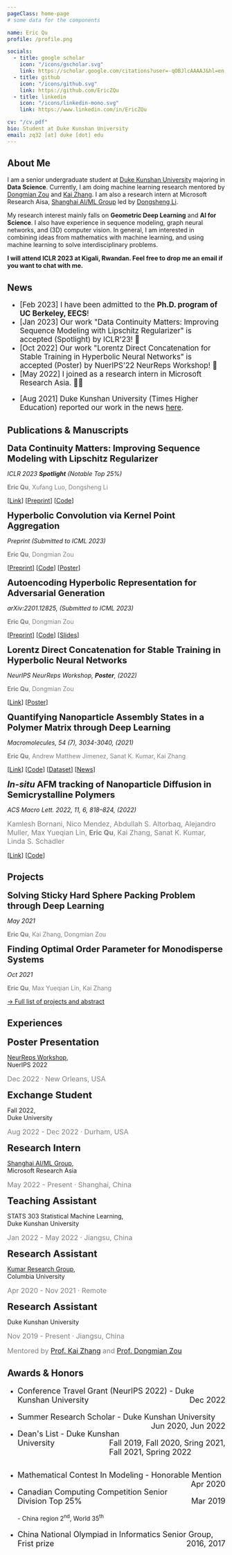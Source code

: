 ```yaml
---
pageClass: home-page
# some data for the components

name: Eric Qu
profile: /profile.png

socials:
  - title: google scholar
    icon: "/icons/gscholar.svg"
    link: https://scholar.google.com/citations?user=-qOBJlcAAAAJ&hl=en
  - title: github
    icon: "/icons/github.svg"
    link: https://github.com/EricZQu
  - title: linkedin
    icon: "/icons/linkedin-mono.svg"
    link: https://www.linkedin.com/in/EricZQu

cv: "/cv.pdf"
bio: Student at Duke Kunshan University
email: zq32 [at] duke [dot] edu
---
```


<ProfileSection :frontmatter="$page.frontmatter" />

## About Me

I am a senior undergraduate student at [Duke Kunshan University](https://www.dukekunshan.edu.cn) majoring in **Data Science**. Currently, I am doing machine learning research mentored by [Dongmian Zou](https://scholars.duke.edu/person/Dongmian.Zou) and [Kai Zhang](https://sites.google.com/site/kaizhangstatmech/people). I am also a research intern at Microsoft Research Aisa, [Shanghai AI/ML Group](https://www.microsoft.com/en-us/research/group/shanghai-ai-ml-group/) led by [Dongsheng Li](http://recmind.cn).

My research interest mainly falls on **Geometric Deep Learning** and **AI for Science**. I also have experience in sequence modeling, graph neural networks, and (3D) computer vision. In general, I am interested in combining ideas from mathematics with machine learning, and using machine learning to solve interdisciplinary problems.

**I will attend ICLR 2023 at Kigali, Rwandan. Feel free to drop me an email if you want to chat with me.**


## News

<span style="font-size:17px">

- [Feb 2023]  I have been admitted to the **Ph.D. program of UC Berkeley, EECS**!
- [Jan 2023]  Our work "Data Continuity Matters: Improving Sequence Modeling with Lipschitz Regularizer" is accepted (Spotlight) by ICLR'23! :tada:
- [Oct 2022]  Our work "Lorentz Direct Concatenation for Stable Training in Hyperbolic Neural Networks" is accepted (Poster) by NuerIPS'22 NeurReps Workshop! :tada:
- [May 2022]  I joined as a research intern in Microsoft Research Asia. :man_office_worker:
<!-- - [Jan 2022]	Our work "Lorentzian Fully Hyperbolic Generative Adversarial Network" is now public on arXiv. -->
- [Aug 2021]	Duke Kunshan University (Times Higher Education) reported our work in the news [here](https://www.timeshighereducation.com/hub/p/data-science-undergraduates-first-published-research-comes-years-passion-computing).
<!-- - [Apr 2021]	Our work "Quantifying Nanoparticle Assembly States in a Polymer Matrix through Deep Learning" is accepted by Macromolecules! :tada: -->

</span>

<!-- ## Education

- **Duke Kunshan University** <br/>
Sept 2019 - Present -->


## Publications & Manuscripts

<ProjectCard image="/projects/continuity.pdf" hideBorder=true>

  <span style="font-size:20px">**Data Continuity Matters: Improving Sequence Modeling with Lipschitz Regularizer**</span>

  *ICLR 2023 **Spotlight** (Notable Top 25%)*

  <span style="color:grey">**Eric Qu**, Xufang Luo, Dongsheng Li</span>

  [[Link](https://openreview.net/forum?id=27uBgHuoSQ)] [[Preprint](/projects/Lip.pdf)] [[Code](/projects/LipRegCode.zip)]

</ProjectCard>

<ProjectCard image="/projects/hknet.pdf" hideBorder=true>

  <span style="font-size:20px">**Hyperbolic Convolution via Kernel Point Aggregation**</span>

  *Preprint (Submitted to ICML 2023)*

  <span style="color:grey">**Eric Qu**, Dongmian Zou</span>

  [[Preprint](/projects/HKNet_Preprint.pdf)] [[Code](/projects/HKNetCode.zip)] [[Poster](/projects/HKNet_Poster.pdf)]

</ProjectCard>

<ProjectCard image="/projects/HJTGAN.pdf" hideBorder=true>

  <span style="font-size:20px">**Autoencoding Hyperbolic Representation for Adversarial Generation**</span>

  *arXiv:2201.12825, (Submitted to ICML 2023)*

  <span style="color:grey">**Eric Qu**, Dongmian Zou</span>

  [[Preprint](https://arxiv.org/abs/2201.12825)] [[Code](/projects/HAEGAN.zip)] [[Slides](/projects/HJTGANSlides.pdf)]

</ProjectCard>

<ProjectCard image="/projects/hcat.pdf" hideBorder=true>

  <span style="font-size:20px">**Lorentz Direct Concatenation for Stable Training in Hyperbolic Neural Networks**</span>

  *NeurIPS NeurReps Workshop, **Poster**, (2022)*

  <span style="color:grey">**Eric Qu**, Dongmian Zou</span>

  [[Link](https://openreview.net/forum?id=wjtJ1T1DXME)] [[Poster](/projects/HCat_Poster.pdf)]

</ProjectCard>

<ProjectCard image="/projects/dopad.png" hideBorder=true>

  <span style="font-size:20px">**Quantifying Nanoparticle Assembly States in a Polymer Matrix through Deep Learning**</span>

  *Macromolecules, 54 (7), 3034-3040, (2021)*

  <span style="color:grey">**Eric Qu**, Andrew Matthew Jimenez, Sanat K. Kumar, Kai Zhang</span>

  [[Link](https://pubs.acs.org/doi/abs/10.1021/acs.macromol.0c02483)] [[Code](https://github.com/yhzq/Quantifying-Nanoparticle-Assembly-States-Through-Deep-Learning)] [[Dataset](https://dopad.github.io)] [[News](https://www.timeshighereducation.com/hub/p/data-science-undergraduates-first-published-research-comes-years-passion-computing)]

</ProjectCard>

<ProjectCard image="/projects/track.png" hideBorder=true>

  <span style="font-size:20px">***In-situ* AFM tracking of Nanoparticle Diffusion in Semicrystalline Polymers**</span>

  *ACS Macro Lett. 2022, 11, 6, 818–824, (2022)*

  <span style="color:grey;font-size:16px">Kamlesh Bornani, Nico Mendez, Abdullah S. Altorbaq, Alejandro Muller, Max Yueqian Lin, **Eric Qu**, Kai Zhang, Sanat K. Kumar, Linda S. Schadler</span>

  [[Link](https://pubs.acs.org/doi/10.1021/acsmacrolett.1c00778)] [[Code](https://github.com/linyueqian/Quantifying-nanopaticles-in-TEM-images-through-deep-learning)]

</ProjectCard>

## Projects

<ProjectCard image="/projects/packing.pdf" hideBorder=true>

  <span style="font-size:20px">**Solving Sticky Hard Sphere Packing Problem through Deep Learning**</span>

  *May 2021*

  <span style="color:grey">**Eric Qu**, Kai Zhang, Dongmian Zou</span>

</ProjectCard>

<ProjectCard image="/projects/KPAE.png" hideBorder=true>

  <span style="font-size:20px">**Finding Optimal Order Parameter for Monodisperse Systems**</span>

  *Oct 2021*

  <span style="color:grey">**Eric Qu**, Max Yueqian Lin, Kai Zhang</span>

</ProjectCard>

[→ Full list of projects and abstract](/projects/)

## Experiences

<ExpCard image="/logo/reps.jpg">

  <span style="font-size:22px">**Poster Presentation**</span>

  [NeurReps Workshop](https://www.neurreps.org/about),                           
  NuerIPS 2022

  <span style="color:grey;font-size:16px;">Dec 2022 &middot; New Orleans, USA</span>

</ExpCard>

<ExpCard image="/logo/duke.pdf">

  <span style="font-size:22px">**Exchange Student**</span>

  Fall 2022,                           
  Duke University

  <span style="color:grey;font-size:16px;">Aug 2022 - Dec 2022 &middot; Durham, USA</span>

</ExpCard>

<ExpCard image="/logo/ms.pdf">

  <span style="font-size:22px">**Research Intern**</span>

  [Shanghai AI/ML Group](https://www.microsoft.com/en-us/research/group/shanghai-ai-ml-group/),                  
  Microsoft Research Asia

  <span style="color:grey;font-size:16px;">May 2022 - Present &middot; Shanghai, China</span>

</ExpCard>

<ExpCard image="/logo/DKU.png">

  <span style="font-size:22px">**Teaching Assistant**</span>

  STATS 303 Statistical Machine Learning,                                 
  Duke Kunshan University

  <span style="color:grey;font-size:16px;">Jan 2022 - May 2022 &middot; Jiangsu, China</span>

</ExpCard>

<!-- <ExpCard image="/logo/Sinopec.svg">

  <span style="font-size:22px">**Research Intern**</span>

  Victory Software, Data Analysis Department,     
  China Petrochemical Corporation

  <span style="color:grey;font-size:16px;">Jun 2021 - Aug 2021 &middot; Shandong, China</span>

</ExpCard> -->

<!-- <ExpCard image="/logo/DKU.png">

  <span style="font-size:22px">**Research Assistant**</span>

  Machine Learning Group,                      
  Duke Kunshan University

  <span style="color:grey;font-size:16px;">Mar 2021 - Present &middot; Jiangsu, China</span>

  <span style="color:grey;font-size:16px;">Mentored by [Prof. Dongmian Zou](https://scholars.duke.edu/person/Dongmian.Zou)</span>

</ExpCard> -->

<ExpCard image="/logo/Columbia.png">

  <span style="font-size:22px">**Research Assistant**</span>

  [Kumar Research Group](http://www.columbia.edu/cu/kumargroup/),                      
  Columbia University

  <span style="color:grey;font-size:16px;">Apr 2020 - Nov 2021 &middot; Remote</span>

</ExpCard>

<ExpCard image="/logo/DKU.png">

  <span style="font-size:22px">**Research Assistant**</span>

  <!-- Computational Soft Matter and Machine Learning Lab,      -->
  Duke Kunshan University

  <span style="color:grey;font-size:16px;">Nov 2019 - Present &middot; Jiangsu, China</span>

  <span style="color:grey;font-size:16px;">Mentored by [Prof. Kai Zhang](https://sites.google.com/site/kaizhangstatmech/people) and [Prof. Dongmian Zou](https://scholars.duke.edu/person/Dongmian.Zou) </span>

</ExpCard>


## Awards & Honors

- <p style="text-align:left;font-size:18px;">
      Conference Travel Grant (NeurIPS 2022) - Duke Kunshan University
      <span style="float:right;">
          Dec 2022
      </span>
  </p>

- <p style="text-align:left;font-size:18px;">
      Summer Research Scholar - Duke Kunshan University
      <span style="float:right;">
          Jun 2020, Jun 2022
      </span>
  </p>

- <p style="text-align:left;font-size:18px;">
      Dean's List - Duke Kunshan University
      <span style="float:right;">
          Fall 2019, Fall 2020, Sring 2021,<br> Fall 2021, Spring 2022
      </span>
  </p> <br>

-	<p style="text-align:left;font-size:18px;">
	    Mathematical Contest In Modeling - Honorable Mention
	    <span style="float:right;">
	        Apr 2020
	    </span>
	</p>

-	<p style="text-align:left;font-size:18px;">
	    Canadian Computing Competition Senior Division Top 25%
	    <span style="float:right;">
	        Mar 2019
	    </span>
	</p>
	- China region 2<sup>nd</sup>, World 35<sup>th</sup> 
<p style="margin:.25em;"></p>

- <p style="text-align:left;font-size:18px;">
      China National Olympiad in Informatics Senior Group, Frist prize
      <span style="float:right;">
          2016, 2017
      </span>
  </p>



<!-- Custom style for this page -->

<style lang="stylus">

.theme-container.home-page .page
  font-size 18px
  font-family "lucida grande", "lucida sans unicode", lucida, "Helvetica Neue", Helvetica, Arial, sans-serif;
  p
    margin 0 0 0.5rem
  p, ul, ol
    line-height 1.25
  a
    font-weight normal
  .theme-default-content:not(.custom) > h2
    margin-bottom 0.5rem
  .theme-default-content:not(.custom) > h2:first-child + p
    margin-top 0.5rem
  .theme-default-content:not(.custom) > h3
    padding-top 4rem

  /* Override */
  .md-card
    margin-top 0.5em
    .card-image
      padding 0.2rem
      img
        max-width 140px
        max-height 140px
    .card-content p
      -webkit-margin-after 0.2em
       /*margin: auto*/

@media (max-width: 419px)
  .theme-container.home-page .page
    p, ul, ol
      line-height 1.5

    .md-card
      .card-image
        img 
          width 100%
          max-width 400px

</style>
